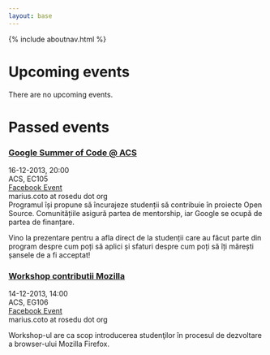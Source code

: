 ```yaml
---
layout: base
---
```


{% include aboutnav.html %}

# Upcoming events

There are no upcoming events.

# Passed events

### <div class="event-title"><a href="#">Google Summer of Code @ ACS</a></div>

<div class="event-details">
<div class="event-date">16-12-2013, 20:00</div>
<div class="event-place">ACS, EC105</div>
<div class="event-link"><a href="https://www.facebook.com/events/1465768256982845">Facebook Event</a></div>
<div class="event-staff">marius.coto at rosedu dot org</div>
Programul își propune să încurajeze studenții să contribuie în proiecte Open Source. Comunitățiile asigură partea de mentorship, iar Google se ocupă de partea de finanțare.

Vino la prezentare pentru a afla direct de la studenții care au făcut parte din program despre cum poți să aplici și sfaturi despre cum poți să îți mărești șansele de a fi acceptat!
</div>

### <div class="event-title"><a href="#">Workshop contributii Mozilla</a></div>

<div class="event-details">
<div class="event-date">14-12-2013, 14:00</div>
<div class="event-place">ACS, EG106</div>
<div class="event-link"><a href="https://www.facebook.com/events/629831193736330">Facebook Event</a></div>
<div class="event-staff">marius.coto at rosedu dot org</div>

Workshop-ul are ca scop introducerea studenţilor în procesul de dezvoltare a browser-ului Mozilla Firefox.
</div>
